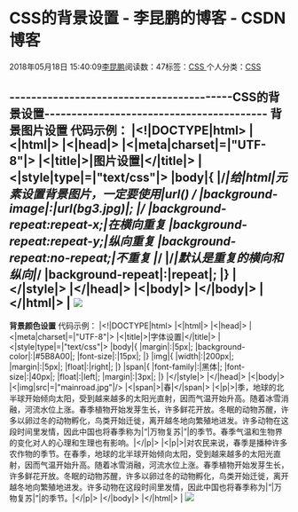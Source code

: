 
# CSS的背景设置 - 李昆鹏的博客 - CSDN博客


2018年05月18日 15:40:09[李昆鹏](https://me.csdn.net/weixin_41547486)阅读数：47标签：[CSS																](https://so.csdn.net/so/search/s.do?q=CSS&t=blog)个人分类：[CSS																](https://blog.csdn.net/weixin_41547486/article/category/7656511)


-----------------------------------------CSS的背景设置-----------------------------------------
**背景图片设置**
代码示例：
|<!|DOCTYPE|html>
|<|html|>
|<|head|>
|<|meta|charset|=|"UTF-8"|>
|<|title|>|图片设置|</|title|>
|<|style|type|=|"text/css"|>
|body|{
|/*|给|html|元素设置背景图片，一定要使用|url() */
|background-image|:|url(bg3.jpg)|;
|/*
|background-repeat:repeat-x;|在横向重复
|background-repeat:repeat-y;|纵向重复
|background-repeat:no-repeat;|不重复
|*/
|/*|默认是重复的横向和纵向|*/
|background-repeat|:|repeat|;
|}
|</|style|>
|</|head|>
|<|body|>
|</|body|>
|</|html|>
|
![](https://img-blog.csdn.net/20180518153923419?watermark/2/text/aHR0cHM6Ly9ibG9nLmNzZG4ubmV0L3dlaXhpbl80MTU0NzQ4Ng==/font/5a6L5L2T/fontsize/400/fill/I0JBQkFCMA==/dissolve/70)
-------------------------------------------------------------------------------------------
**背景颜色设置**
代码示例：
|<!|DOCTYPE|html>
|<|html|>
|<|head|>
|<|meta|charset|=|"UTF-8"|>
|<|title|>|字体设置|</|title|>
|<|style|type|=|"text/css"|>
|body|{
|margin|:|5px|;
|background-color|:|\#5B8A00|;
|font-size|:|15px|;
|}
|img|{
|width|:|200px|;
|margin|:|5px|;
|float|:|right|;
|}
|span|{
|font-family|:|黑体|;
|font-size|:|40px|;
|float|:|left|;
|margin|:|3px|;
|}
|</|style|>
|</|head|>
|<|body|>
|<|img|src|=|"mainroad.jpg"|/>
|<|span|>|春|</|span|>
|<|p|>|季，地球的北半球开始倾向太阳，受到越来越多的太阳光直射，因而气温开始升高。随着冰雪消融，河流水位上涨。春季植物开始发芽生长，许多鲜花开放。冬眠的动物苏醒，许多以卵过冬的动物孵化，鸟类开始迁徙，离开越冬地向繁殖地进发。许多动物在这段时间里发情，因此中国也将春季称为|“|万物复苏|”|的季节。春季气温和生物界的变化对人的心理和生理也有影响。|</|p|>
|<|p|>|对农民来说，春季是播种许多农作物的季节。在春季，地球的北半球开始倾向太阳，受到越来越多的太阳光直射，因而气温开始升高。随着冰雪消融，河流水位上涨。春季植物开始发芽生长，许多鲜花开放。冬眠的动物苏醒，许多以卵过冬的动物孵化，鸟类开始迁徙，离开越冬地向繁殖地进发。许多动物在这段时间里发情，因此中国也将春季称为|“|万物复苏|”|的季节。|</|p|>
|</|body|>
|</|html|>
|
![](https://img-blog.csdn.net/20180518153938739?watermark/2/text/aHR0cHM6Ly9ibG9nLmNzZG4ubmV0L3dlaXhpbl80MTU0NzQ4Ng==/font/5a6L5L2T/fontsize/400/fill/I0JBQkFCMA==/dissolve/70)


